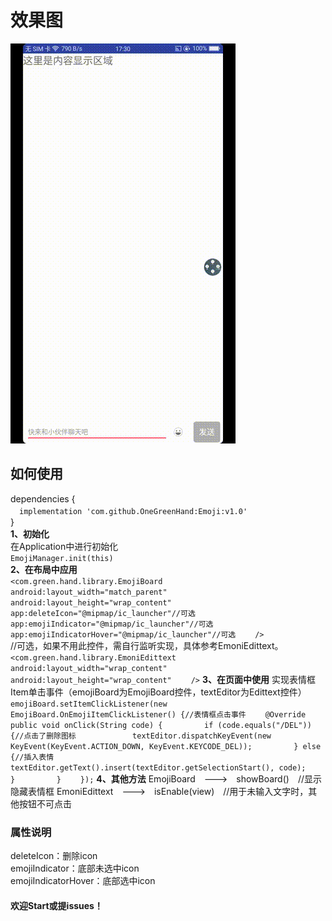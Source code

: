 # 效果图  
![效果图](https://github.com/OneGreenHand/Emoji/blob/master/img/emoji.gif?raw=true.gif)  
## 如何使用  
dependencies {  
　`implementation 'com.github.OneGreenHand:Emoji:v1.0'`   
}  
**1、初始化**  
在Application中进行初始化  
`EmojiManager.init(this)`  
**2、在布局中应用**  
`<com.green.hand.library.EmojiBoard  
　　android:layout_width="match_parent"
　　android:layout_height="wrap_content"
　　app:deleteIcon="@mipmap/ic_launcher"//可选
　　app:emojiIndicator="@mipmap/ic_launcher"//可选
　　app:emojiIndicatorHover="@mipmap/ic_launcher"//可选
　　/>`  
//可选，如果不用此控件，需自行监听实现，具体参考EmoniEdittext。
` <com.green.hand.library.EmoniEdittext
　　android:layout_width="wrap_content"
　　android:layout_height="wrap_content"
　　/>`
**3、在页面中使用**
实现表情框Item单击事件（emojiBoard为EmojiBoard控件，textEditor为Edittext控件）
`emojiBoard.setItemClickListener(new EmojiBoard.OnEmojiItemClickListener() {//表情框点击事件
　　@Override
　　　public void onClick(String code) {
　　　　　if (code.equals("/DEL")) {//点击了删除图标
　　　　　　　textEditor.dispatchKeyEvent(new KeyEvent(KeyEvent.ACTION_DOWN, KeyEvent.KEYCODE_DEL));
　　　　　} else {//插入表情
　　　　　　　textEditor.getText().insert(textEditor.getSelectionStart(), code);
　　　　　}
　　　　　}
　　});`
**4、其他方法**
EmojiBoard　--->　showBoard()　//显示隐藏表情框
EmoniEdittext　--->　isEnable(view)　//用于未输入文字时，其他按钮不可点击
### 属性说明  
deleteIcon：删除icon  
emojiIndicator：底部未选中icon   
emojiIndicatorHover：底部选中icon   
#### **欢迎Start或提issues！**